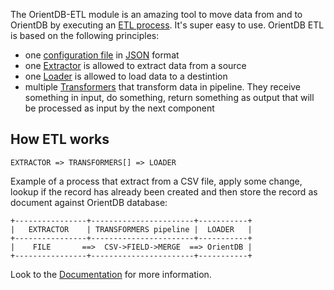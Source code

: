 The OrientDB-ETL module is an amazing tool to move data from and to OrientDB by executing an [ETL process](http://en.wikipedia.org/wiki/Extract,_transform,_load). It's super easy to use. OrientDB ETL is based on the following principles:
- one [configuration file](https://github.com/orientechnologies/orientdb-etl/wiki/Configuration-File) in [JSON](http://en.wikipedia.org/wiki/JSON) format
- one [Extractor](https://github.com/orientechnologies/orientdb-etl/wiki/Extractor) is allowed to extract data from a source
- one [Loader](https://github.com/orientechnologies/orientdb-etl/wiki/Loader) is allowed to load data to a destintion
- multiple [Transformers](https://github.com/orientechnologies/orientdb-etl/wiki/Transformer) that transform data in pipeline. They receive something in input, do something, return something as output that will be processed as input by the next component

## How ETL works
```
EXTRACTOR => TRANSFORMERS[] => LOADER
```
Example of a process that extract from a CSV file, apply some change, lookup if the record has already been created and then store the record as document against OrientDB database:

```
+----------------+-----------------------+-----------+
|   EXTRACTOR    | TRANSFORMERS pipeline |  LOADER   |
+----------------+-----------------------+-----------+
|    FILE       ==>  CSV->FIELD->MERGE  ==> OrientDB |
+----------------+-----------------------+-----------+
```

Look to the [Documentation](https://github.com/orientechnologies/orientdb-etl/wiki/Home) for more information.
